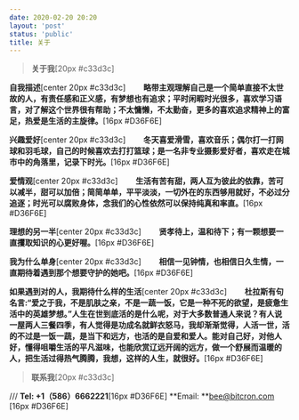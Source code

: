 ```yaml
---
date: 2020-02-20 20:20
layout: 'post'
status: 'public'
title: 关于
---
```


<audio src="" autoplay loop></audio>

> **关于我**[20px #c33d3c]

**自我描述**[center 20px #c33d3c]
  **略带主观理解自己是一个简单直接不太世故的人，有责任感和正义感，有梦想也有追求；平时闲暇时光很多，喜欢学习语言，对了解这个世界很有帮助；不太慵懒，不太勤奋，更多的喜欢追求精神上的富足，热爱是生活的主旋律。**[16px #D36F6E]

**兴趣爱好**[center 20px #c33d3c]
  **冬天喜爱滑雪，喜欢音乐；偶尔打一打网球和羽毛球，自己的时候喜欢去打打篮球；是一名非专业摄影爱好者，喜欢走在城市中的角落里，记录下时光。**[16px #D36F6E]

**爱情观**[center 20px #c33d3c]
  **生活有苦有甜，两人互为彼此的依靠，苦可以减半，甜可以加倍；简简单单，平平淡淡，一切外在的东西够用就好，不必过分追逐；时光可以腐败身体，念我们的心性依然可以保持纯真和率直。**[16px #D36F6E]

**理想的另一半**[center 20px #c33d3c]
  **贤孝待上，温和待下；有一颗想要一直攫取知识的心更好喔。**[16px #D36F6E]

**我为什么单身**[center 20px #c33d3c]
  **相信一见钟情，也相信日久生情，一直期待着遇到那个想要守护的她吧。**[16px #D36F6E]

**如果遇到对的人，我期待什么样的生活**[center 20px #c33d3c]
  **杜拉斯有句名言:“爱之于我，不是肌肤之亲，不是一蔬一饭，它是一种不死的欲望，是疲惫生活中的英雄梦想。”人生在世到底活的是什么呢，对于大多数普通人来说？有人说一屋两人三餐四季，有人觉得是功成名就鲜衣怒马，我却渐渐觉得，人活一世，活的不过是一饭一蔬，是当下和远方，也活的是自爱和爱人。能对自己好，对他人好，懂得咀嚼生活的平凡滋味，也能欣赏辽远开阔的远方，做一个舒展而温暖的人，把生活过得热气腾腾，我想，这样的人生，就很好。**[16px #D36F6E]

> **联系我**[20px #c33d3c]

/// **Tel: +1（586）6662221**[16px #D36F6E]
**Email: **<bee@bitcron.com> [16px #D36F6E]
